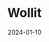 ---  
layout: startup_page  
title: "Wollit"  
id: "wollit.com"  
permalink: "/wollitwollit.com01102024/"  
website: "https://www.wollit.com/"  
funding_round: "Series A"  
funding_amount: "£8M"  
investors: "BBVA, Anthemis"  
about: "Wollit is a credit-building fintech company that helps individuals improve their credit scores. Its main product, Wollit Credit Builder, provides 12-month credit-building plans reported to major credit agencies. This service is designed to unlock access to further financial services like savings and lending in the future."  
markets: "Fintech, Consumer Lending, Credit, Financial Services"  
hq: "London, England, United Kingdom"  
founded_year: "2017"  
linkedin: "https://www.linkedin.com/company/wollit"  
twitter: "https://twitter.com/wollit"  
instagram: ""  
facebook: "https://www.facebook.com/wollit"  
crunchbase: "https://www.crunchbase.com/organization/wollit"  
pitchbook: "https://pitchbook.com/profiles/company/327336-94"  

date_display: "10-Jan-2024"  
date: "2024-01-10"

# SEO Optimization  
meta_title: "Wollit - Series A Funding (£8M)"  
meta_description: "Wollit, Wollit is a credit-building fintech company that helps individuals improve their credit scores. Its main product, Wollit Credit Builder, provides 12-m..."  
meta_keywords: "Wollit, Fintech, Consumer Lending, Credit, Financial Services, Series A funding"  
canonical_url: "https://startup.projectstartups.com/wollitwollit.com01102024/"  
---